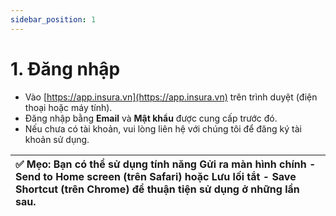 ```yaml
---
sidebar_position: 1
---
```


# 1. Đăng nhập

* Vào [https://app.insura.vn](https://app.insura.vn) trên trình duyệt (điện thoại hoặc máy tính).
* Đăng nhập bằng **Email** và **Mật khẩu** được cung cấp trước đó.
* Nếu chưa có tài khoản, vui lòng liên hệ với chúng tôi để đăng ký tài khoản sử dụng.

| ✅ Mẹo: Bạn có thể sử dụng tính năng Gửi ra màn hình chính \- Send to Home screen (trên Safari) hoặc Lưu lối tắt \- Save Shortcut (trên Chrome) để thuận tiện sử dụng ở những lần sau. |
| :---- |